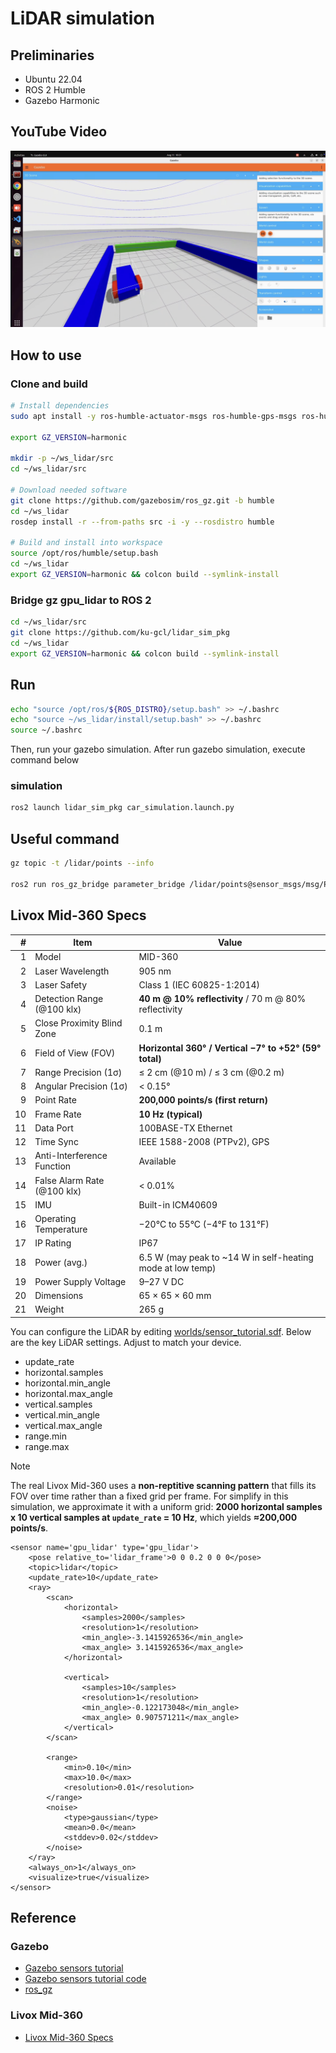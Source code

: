 # LiDAR simulation
## Preliminaries
- Ubuntu 22.04
- ROS 2 Humble
- Gazebo Harmonic


## YouTube Video
[![YouTube](doc/img/thumbnail.png)](https://youtu.be/BaE7Gy0TvX8)


## How to use
### Clone and build

```bash
# Install dependencies
sudo apt install -y ros-humble-actuator-msgs ros-humble-gps-msgs ros-humble-vision-msgs

export GZ_VERSION=harmonic

mkdir -p ~/ws_lidar/src
cd ~/ws_lidar/src

# Download needed software
git clone https://github.com/gazebosim/ros_gz.git -b humble
cd ~/ws_lidar
rosdep install -r --from-paths src -i -y --rosdistro humble

# Build and install into workspace
source /opt/ros/humble/setup.bash
cd ~/ws_lidar
export GZ_VERSION=harmonic && colcon build --symlink-install
```

### Bridge gz gpu_lidar to ROS 2

```bash
cd ~/ws_lidar/src
git clone https://github.com/ku-gcl/lidar_sim_pkg
cd ~/ws_lidar
export GZ_VERSION=harmonic && colcon build --symlink-install
```

## Run

```bash
echo "source /opt/ros/${ROS_DISTRO}/setup.bash" >> ~/.bashrc
echo "source ~/ws_lidar/install/setup.bash" >> ~/.bashrc
source ~/.bashrc
```

Then, run your gazebo simulation. 
After run gazebo simulation, execute command below

### simulation

```bash
ros2 launch lidar_sim_pkg car_simulation.launch.py
```

## Useful command

```bash
gz topic -t /lidar/points --info

ros2 run ros_gz_bridge parameter_bridge /lidar/points@sensor_msgs/msg/PointCloud2@gz.msgs.PointCloudPacked
```





## Livox Mid-360 Specs
|  # | Item                        | Value                                                       |
| -: | --------------------------- | ----------------------------------------------------------- |
|  1 | Model                       | MID-360                                                     |
|  2 | Laser Wavelength            | 905 nm                                                      |
|  3 | Laser Safety                | Class 1 (IEC 60825-1:2014)                                  |
|  4 | Detection Range (@100 klx)  | **40 m @ 10% reflectivity** / 70 m @ 80% reflectivity           |
|  5 | Close Proximity Blind Zone  | 0.1 m                                                       |
|  6 | Field of View (FOV)         | **Horizontal 360° / Vertical −7° to +52° (59° total)**          |
|  7 | Range Precision (1σ)        | ≤ 2 cm (@10 m) / ≤ 3 cm (@0.2 m)                            |
|  8 | Angular Precision (1σ)      | < 0.15°                                                     |
|  9 | Point Rate                  | **200,000 points/s (first return)**                             |
| 10 | Frame Rate                  | **10 Hz (typical)**                                             |
| 11 | Data Port                   | 100BASE-TX Ethernet                                         |
| 12 | Time Sync                   | IEEE 1588-2008 (PTPv2), GPS                                 |
| 13 | Anti-Interference Function  | Available                                                   |
| 14 | False Alarm Rate (@100 klx) | < 0.01%                                                     |
| 15 | IMU                         | Built-in ICM40609                                           |
| 16 | Operating Temperature       | −20°C to 55°C (−4°F to 131°F)                               |
| 17 | IP Rating                   | IP67                                                        |
| 18 | Power (avg.)                | 6.5 W (may peak to \~14 W in self-heating mode at low temp) |
| 19 | Power Supply Voltage        | 9–27 V DC                                                   |
| 20 | Dimensions                  | 65 × 65 × 60 mm                                             |
| 21 | Weight                      | 265 g                                                       |


You can configure the LiDAR by editing [worlds/sensor_tutorial.sdf](worlds/sensor_tutorial.sdf).
Below are the key LiDAR settings. Adjust to match your device.

- update_rate
- horizontal.samples
- horizontal.min_angle
- horizontal.max_angle
- vertical.samples
- vertical.min_angle
- vertical.max_angle
- range.min
- range.max

> [!NOTE]
> The real Livox Mid-360 uses a **non-reptitive scanning pattern** that fills its FOV over time rather than a fixed grid per frame.
> For simplify in this simulation, we approximate it with a uniform grid: 
> **2000 horizontal samples x 10 vertical samples at `update_rate` = 10 Hz**, which yields **≈200,000 points/s**.


```sdf
<sensor name='gpu_lidar' type='gpu_lidar'>
    <pose relative_to='lidar_frame'>0 0 0.2 0 0 0</pose>
    <topic>lidar</topic>
    <update_rate>10</update_rate>
    <ray>
        <scan>
            <horizontal>
                <samples>2000</samples>
                <resolution>1</resolution>
                <min_angle>-3.1415926536</min_angle>
                <max_angle> 3.1415926536</max_angle>
            </horizontal>

            <vertical>
                <samples>10</samples>
                <resolution>1</resolution>
                <min_angle>-0.122173048</min_angle>
                <max_angle> 0.907571211</max_angle>
            </vertical>
        </scan>

        <range>
            <min>0.10</min>
            <max>10.0</max>
            <resolution>0.01</resolution>
        </range>
        <noise>
            <type>gaussian</type>
            <mean>0.0</mean>
            <stddev>0.02</stddev>
        </noise>
    </ray>
    <always_on>1</always_on>
    <visualize>true</visualize>
</sensor>
```


## Reference
### Gazebo
- [Gazebo sensors tutorial](https://gazebosim.org/docs/harmonic/sensors/)
- [Gazebo sensors tutorial code](https://github.com/gazebosim/docs/tree/master/harmonic/tutorials/sensors)
- [ros_gz](https://github.com/gazebosim/ros_gz)

### Livox Mid-360
- [Livox Mid-360 Specs](https://www.livoxtech.com/jp/mid-360/specs)

